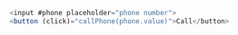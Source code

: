 ```typescript
<input #phone placeholder="phone number">
<button (click)="callPhone(phone.value)">Call</button>
```
